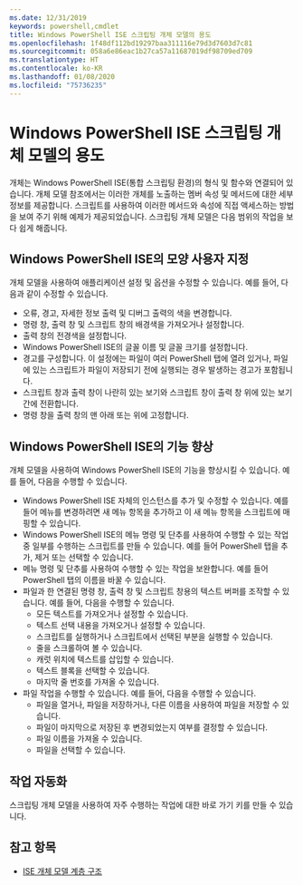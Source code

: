 ```yaml
---
ms.date: 12/31/2019
keywords: powershell,cmdlet
title: Windows PowerShell ISE 스크립팅 개체 모델의 용도
ms.openlocfilehash: 1f48df112bd19297baa311116e79d3d7603d7c81
ms.sourcegitcommit: 058a6e86eac1b27ca57a11687019df98709ed709
ms.translationtype: HT
ms.contentlocale: ko-KR
ms.lasthandoff: 01/08/2020
ms.locfileid: "75736235"
---
```

# <a name="purpose-of-the-windows-powershell-ise-scripting-object-model"></a>Windows PowerShell ISE 스크립팅 개체 모델의 용도

개체는 Windows PowerShell ISE(통합 스크립팅 환경)의 형식 및 함수와 연결되어 있습니다. 개체 모델 참조에서는 이러한 개체를 노출하는 멤버 속성 및 메서드에 대한 세부 정보를 제공합니다. 스크립트를 사용하여 이러한 메서드와 속성에 직접 액세스하는 방법을 보여 주기 위해 예제가 제공되었습니다. 스크립팅 개체 모델은 다음 범위의 작업을 보다 쉽게 해줍니다.

## <a name="customizing-the-appearance-of-windows-powershell-ise"></a>Windows PowerShell ISE의 모양 사용자 지정

개체 모델을 사용하여 애플리케이션 설정 및 옵션을 수정할 수 있습니다. 예를 들어, 다음과 같이 수정할 수 있습니다.

- 오류, 경고, 자세한 정보 출력 및 디버그 출력의 색을 변경합니다.
- 명령 창, 출력 창 및 스크립트 창의 배경색을 가져오거나 설정합니다.
- 출력 창의 전경색을 설정합니다.
- Windows PowerShell ISE의 글꼴 이름 및 글꼴 크기를 설정합니다.
- 경고를 구성합니다. 이 설정에는 파일이 여러 PowerShell 탭에 열려 있거나, 파일에 있는 스크립트가 파일이 저장되기 전에 실행되는 경우 발생하는 경고가 포함됩니다.
- 스크립트 창과 출력 창이 나란히 있는 보기와 스크립트 창이 출력 창 위에 있는 보기 간에 전환합니다.
- 명령 창을 출력 창의 맨 아래 또는 위에 고정합니다.

## <a name="enhancing-the-functionality-of-windows-powershell-ise"></a>Windows PowerShell ISE의 기능 향상

개체 모델을 사용하여 Windows PowerShell ISE의 기능을 향상시킬 수 있습니다. 예를 들어, 다음을 수행할 수 있습니다.

- Windows PowerShell ISE 자체의 인스턴스를 추가 및 수정할 수 있습니다. 예를 들어 메뉴를 변경하려면 새 메뉴 항목을 추가하고 이 새 메뉴 항목을 스크립트에 매핑할 수 있습니다.
- Windows PowerShell ISE의 메뉴 명령 및 단추를 사용하여 수행할 수 있는 작업 중 일부를 수행하는 스크립트를 만들 수 있습니다. 예를 들어 PowerShell 탭을 추가, 제거 또는 선택할 수 있습니다.
- 메뉴 명령 및 단추를 사용하여 수행할 수 있는 작업을 보완합니다. 예를 들어 PowerShell 탭의 이름을 바꿀 수 있습니다.
- 파일과 한 연결된 명령 창, 출력 창 및 스크립트 창용의 텍스트 버퍼를 조작할 수 있습니다. 예를 들어, 다음을 수행할 수 있습니다.
  - 모든 텍스트를 가져오거나 설정할 수 있습니다.
  - 텍스트 선택 내용을 가져오거나 설정할 수 있습니다.
  - 스크립트를 실행하거나 스크립트에서 선택된 부분을 실행할 수 있습니다.
  - 줄을 스크롤하여 볼 수 있습니다.
  - 캐럿 위치에 텍스트를 삽입할 수 있습니다.
  - 텍스트 블록을 선택할 수 있습니다.
  - 마지막 줄 번호를 가져올 수 있습니다.
- 파일 작업을 수행할 수 있습니다. 예를 들어, 다음을 수행할 수 있습니다.
  - 파일을 열거나, 파일을 저장하거나, 다른 이름을 사용하여 파일을 저장할 수 있습니다.
  - 파일이 마지막으로 저장된 후 변경되었는지 여부를 결정할 수 있습니다.
  - 파일 이름을 가져올 수 있습니다.
  - 파일을 선택할 수 있습니다.

## <a name="automating-tasks"></a>작업 자동화

스크립팅 개체 모델을 사용하여 자주 수행하는 작업에 대한 바로 가기 키를 만들 수 있습니다.

## <a name="see-also"></a>참고 항목

- [ISE 개체 모델 계층 구조](The-ISE-Object-Model-Hierarchy.md)
